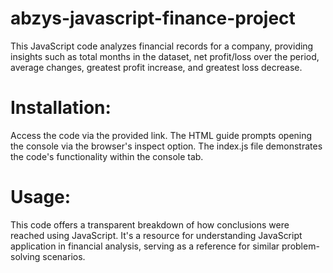# abzys-javascript-finance-project
This JavaScript code analyzes financial records for a company, providing insights such as total months in the dataset, net profit/loss over the period, average changes, greatest profit increase, and greatest loss decrease.

# Installation:
Access the code via the provided link. The HTML guide prompts opening the console via the browser's inspect option. The index.js file demonstrates the code's functionality within the console tab.

# Usage:
This code offers a transparent breakdown of how conclusions were reached using JavaScript. It's a resource for understanding JavaScript application in financial analysis, serving as a reference for similar problem-solving scenarios.





